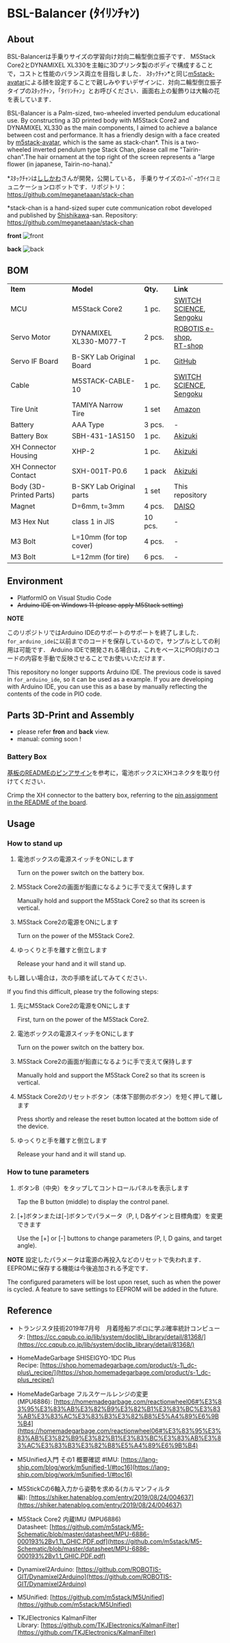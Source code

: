 # BSL-Balancer (ﾀｲﾘﾝﾁｬﾝ)

## About
BSL-Balancerは手乗りサイズの学習向け対向二輪型倒立振子です．
M5Stack Core2とDYNAMIXEL XL330を主軸に3Dプリンタ製のボディで構成することで，コストと性能のバランス両立を目指しました．
ｽﾀｯｸﾁｬﾝ*と同じ[m5stack-avatar](https://github.com/meganetaaan/m5stack-avatar)による顔を設定することで親しみやすいデザインに．対向二輪型倒立振子タイプのｽﾀｯｸﾁｬﾝ，「ﾀｲﾘﾝﾁｬﾝ」とお呼びください．画面右上の髪飾りは大輪の花を表しています．

BSL-Balancer is a Palm-sized, two-wheeled inverted pendulum educational use.
By constructing a 3D printed body with M5Stack Core2 and DYNAMIXEL XL330 as the main components, I aimed to achieve a balance between cost and performance.
It has a friendly design with a face created by [m5stack-avatar](https://github.com/meganetaaan/m5stack-avatar), which is the same as stack-chan*. This is a two-wheeled inverted pendulum type Stack Chan, please call me "Tairin-chan".The hair ornament at the top right of the screen represents a "large flower (in japanese, Tairin-no-hana)."

*ｽﾀｯｸﾁｬﾝは[ししかわ](https://twitter.com/stack_chan)さんが開発，公開している， 手乗りサイズのｽｰﾊﾟｰｶﾜｲｲコミュニケーションロボットです．リポジトリ：https://github.com/meganetaaan/stack-chan

*stack-chan is a hand-sized super cute communication robot developed and published by [Shishikawa](https://twitter.com/stack_chan)-san. Repository: https://github.com/meganetaaan/stack-chan


**front**
![front](./docs/front.jpg)

**back**
![back](./docs/back.jpg)


## BOM

|     |     |     |     |
| --- | --- | --- | --- |
| **Item** | **Model** | **Qty.** | **Link** |
| MCU | M5Stack Core2<br> | 1 pc. | [SWITCH SCIENCE](https://ssci.to/9349), <br> [Sengoku](https://www.sengoku.co.jp/mod/sgk_cart/detail.php?code=EEHD-68G8) |
| Servo Motor<br> | DYNAMIXEL XL330-M077-T | 2 pcs. | [ROBOTIS e-shop](https://e-shop.robotis.co.jp/product.php?id=416), <br> [RT-shop](https://www.rt-shop.jp/index.php?main_page=product_info&products_id=3902) |
| Servo IF Board | B-SKY Lab Original Board | 1 pc. | [GitHub](https://github.com/kim-xps12/m5stack_board_dynamixel_ttl_rs3485) |
| Cable | M5STACK-CABLE-10 | 1 pc. | [SWITCH SCIENCE](https://www.switch-science.com/products/5213 "https://www.switch-science.com/products/5213"), <br> [Sengoku](https://www.sengoku.co.jp/mod/sgk_cart/detail.php?code=EEHD-5CLV) |
| Tire Unit | TAMIYA Narrow Tire | 1 set | [Amazon](https://amzn.asia/d/4A3hlcZ) |
| Battery | AAA Type | 3 pcs. | \-  |
| Battery Box | SBH-431-1AS150 | 1 pc. | [Akizuki](https://akizukidenshi.com/catalog/g/g103196/) |
| XH Connector Housing| XHP-2 | 1 pc. | [Akizuki](https://akizukidenshi.com/catalog/g/g112255/) |
| XH Connector Contact| SXH-001T-P0.6 | 1 pack | [Akizuki](https://akizukidenshi.com/catalog/g/g112264/) |
| Body (3D-Printed Parts) | B-SKY Lab Original parts  | 1 set | This repository |
| Magnet | D=6mm, t=3mm| 4 pcs. | [DAISO](https://jp.daisonet.com/products/4549131156621) |
| M3 Hex Nut | class 1 in JIS | 10 pcs. |-|
| M3 Bolt | L=10mm (for top cover)  | 4 pcs. |-|
| M3 Bolt | L=12mm (for tire)  | 6 pcs. |-|
  

## Environment
- PlatformIO on Visual Studio Code
- ~~Arduino IDE on Windows 11 (please apply M5Stack setting)~~

**NOTE**

このリポジトリではArduino IDEのサポートのサポートを終了しました．
`for_arduino_ide`に以前までのコードを保存しているので，サンプルとしての利用は可能です．
Arduino IDEで開発される場合は，これをベースにPIO向けのコードの内容を手動で反映させることでお使いいただけます．

This repository no longer supports Arduino IDE.
The previous code is saved in `for_arduino_ide`, so it can be used as a example.
If you are developing with Arduino IDE, you can use this as a base by manually reflecting the contents of the code in PIO code.

## Parts 3D-Print and Assembly
- please refer **fron** and **back** view.
- manual: coming soon !

### Battery Box

[基板のREADMEのピンアサイン](https://github.com/kim-xps12/m5stack_board_dynamixel_ttl_rs3485?tab=readme-ov-file#pin-assign)を参考に，電池ボックスにXHコネクタを取り付けてください．

Crimp the XH connector to the battery box, referring to the [pin assignment in the README of the board](https://github.com/kim-xps12/m5stack_board_dynamixel_ttl_rs3485?tab=readme-ov-file#pin-assign).


## Usage

### How to stand up

1. 電池ボックスの電源スイッチをONにします
    
    Turn on the power switch on the battery box.
   
1. M5Stack Core2の画面が鉛直になるように手で支えて保持します

    Manually hold and support the M5Stack Core2 so that its screen is vertical.

1. M5Stack Core2の電源をONにします

    Turn on the power of the M5Stack Core2.

1. ゆっくりと手を離すと倒立します

    Release your hand and it will stand up.


もし難しい場合は，次の手順を試してみてください．

If you find this difficult, please try the following steps:

1. 先にM5Stack Core2の電源をONにします

    First, turn on the power of the M5Stack Core2.

1. 電池ボックスの電源スイッチをONにします

    Turn on the power switch on the battery box.

1. M5Stack Core2の画面が鉛直になるように手で支えて保持します

    Manually hold and support the M5Stack Core2 so that its screen is vertical.
   
1. M5Stack Core2のリセットボタン（本体下部側のボタン）を短く押して離します

    Press shortly and release the reset button located at the bottom side of the device.

1. ゆっくりと手を離すと倒立します

    Release your hand and it will stand up.



### How to tune parameters

1. ボタンB（中央）をタップしてコントロールパネルを表示します

    Tap the B button (middle) to display the control panel.

1. [+]ボタンまたは[-]ボタンでパラメータ（P, I, D各ゲインと目標角度）を変更できます

    Use the [+] or [-] buttons to change parameters (P, I, D gains, and target angle).

**NOTE**
設定したパラメータは電源の再投入などのリセットで失われます．EEPROMに保存する機能は今後追加される予定です．

The configured parameters will be lost upon reset, such as when the power is cycled. A feature to save settings to EEPROM will be added in the future.



## Reference

- トランジスタ技術2019年7月号　月着陸船アポロに学ぶ確率統計コンピュータ: [https://cc.cqpub.co.jp/lib/system/doclib\_library/detail/81368/](https://cc.cqpub.co.jp/lib/system/doclib_library/detail/81368/)

- HomeMadeGarbage SHISEIGYO-1DC Plus Recipe: [https://shop.homemadegarbage.com/product/s-1\_dc-plus\_recipe/](https://shop.homemadegarbage.com/product/s-1_dc-plus_recipe/)

- HomeMadeGarbage フルスケールレンジの変更 (MPU6886): [https://homemadegarbage.com/reactionwheel06#%E3%83%95%E3%83%AB%E3%82%B9%E3%82%B1%E3%83%BC%E3%83%AB%E3%83%AC%E3%83%B3%E3%82%B8%E5%A4%89%E6%9B%B4](https://homemadegarbage.com/reactionwheel06#%E3%83%95%E3%83%AB%E3%82%B9%E3%82%B1%E3%83%BC%E3%83%AB%E3%83%AC%E3%83%B3%E3%82%B8%E5%A4%89%E6%9B%B4)

- M5Unified入門 その1 概要確認 #IMU: [https://lang-ship.com/blog/work/m5unified-1/#toc16](https://lang-ship.com/blog/work/m5unified-1/#toc16)

- M5StickCの6軸入力から姿勢を求める(カルマンフィルタ編): [https://shiker.hatenablog.com/entry/2019/08/24/004637](https://shiker.hatenablog.com/entry/2019/08/24/004637)

- M5Stack Core2 内蔵IMU (MPU6886) Datasheet: [https://github.com/m5stack/M5-Schematic/blob/master/datasheet/MPU-6886-000193%2Bv1.1\_GHIC.PDF.pdf](https://github.com/m5stack/M5-Schematic/blob/master/datasheet/MPU-6886-000193%2Bv1.1_GHIC.PDF.pdf)

- Dynamixel2Arduino: [https://github.com/ROBOTIS-GIT/Dynamixel2Arduino](https://github.com/ROBOTIS-GIT/Dynamixel2Arduino)

- M5Unified: [https://github.com/m5stack/M5Unified](https://github.com/m5stack/M5Unified)

- TKJElectronics KalmanFilter Library: [https://github.com/TKJElectronics/KalmanFilter](https://github.com/TKJElectronics/KalmanFilter)


